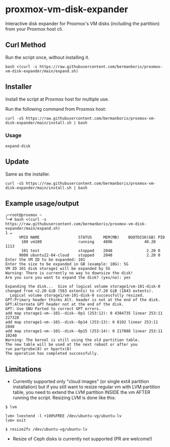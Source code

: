 # proxmox-vm-disk-expander

Interactive disk expander for Proxmox's VM disks (including the partition) from your Proxmox host cli.

## Curl Method

Run the script once, without installing it.

```shell
bash <(curl -s https://raw.githubusercontent.com/bermanboris/proxmox-vm-disk-expander/main/expand.sh)
```

## Installer

Install the script at Proxmox host for multiple use.

Run the following command from Proxmox host:

```shell
curl -sS https://raw.githubusercontent.com/bermanboris/proxmox-vm-disk-expander/main/install.sh | bash
```

### Usage

```shell
expand-disk
```

## Update

Same as the installer.

```shell
curl -sS https://raw.githubusercontent.com/bermanboris/proxmox-vm-disk-expander/main/install.sh | bash
```

## Example usage/output

```shell
╭─root@proxmox ~
╰─# bash <(curl -s https://raw.githubusercontent.com/bermanboris/proxmox-vm-disk-expander/main/expand.sh)                                                      1 ↵
      VMID NAME                 STATUS     MEM(MB)    BOOTDISK(GB) PID
       100 vm100                running    4096              40.20 1113
       101 test                 stopped    2048               2.20 0
      9000 ubuntu22-04-cloud    stopped    2048               2.20 0
Enter the VM ID to be expanded: 101
Enter the size to be expanded in GB (example: 10G): 5G
VM ID 101 disk storage1 will be expanded by 5G
Warning: There is currently no way to downsize the disk!
Are you sure you want to expand the disk? (yes/no): yes

Expanding the disk...  Size of logical volume storage1/vm-101-disk-0 changed from <2.20 GiB (563 extents) to <7.20 GiB (1843 extents).
  Logical volume storage1/vm-101-disk-0 successfully resized.
GPT:Primary header thinks Alt. header is not at the end of the disk.
GPT:Alternate GPT header not at the end of the disk.
GPT: Use GNU Parted to correct GPT errors.
add map storage1-vm--101--disk--0p1 (253:12): 0 4384735 linear 253:11 227328
add map storage1-vm--101--disk--0p14 (253:13): 0 8192 linear 253:11 2048
add map storage1-vm--101--disk--0p15 (253:14): 0 217088 linear 253:11 10240
Warning: The kernel is still using the old partition table.
The new table will be used at the next reboot or after you
run partprobe(8) or kpartx(8)
The operation has completed successfully.
```

## Limitations

- Currently supported only "cloud images" (or single ext4 partition installation)
  but if you still want to resize regular vm with LVM partition table, you need to extend the LVM partition INSIDE the vm AFTER running the script. Resizing LVM is done like this:
```shell
$ lvm

lvm> lvextend -l +100%FREE /dev/ubuntu-vg/ubuntu-lv
lvm> exit

$ resize2fs /dev/ubuntu-vg/ubuntu-lv
```
  
- Resize of Ceph disks is currently not supported (PR are welcome!)
